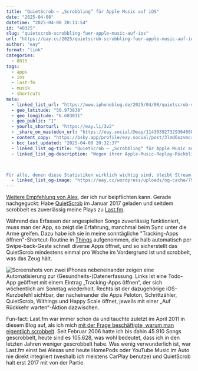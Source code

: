 ```yaml
---
title: "QuietScrob – „Scrobbling“ für Apple Music auf iOS"
date: "2025-04-08"
datetime: "2025-04-08 20:11:54"
id: "40325"
slug: "quietscrob-scrobbling-fuer-apple-music-auf-ios"
url: "https://eay.cc/2025/quietscrob-scrobbling-fuer-apple-music-auf-ios/"
author: "eay"
format: "link"
categories:
  - 0815
tags:
  - apps
  - ios
  - last-fm
  - musik
  - shortcuts
meta:
  - linked_list_url: "https://www.iphoneblog.de/2025/04/08/quietscrob-scrobbling-fur-apple-music-auf-ios/"
  - geo_latitude: "50.973838"
  - geo_longitude: "6.683011"
  - geo_public: "1"
  - yourls_shorturl: "https://eay.li/3v2"
  - _share_on_mastodon_url: "https://eay.social/@eay/114303927329364088"
  - content_copy: "https://bsky.app/profile/eay.social/post/3lmd6ozvmcr2c"
  - bcc_last_updated: "2025-04-08 20:32:37"
  - linked_list_og-title: "QuietScrob – „Scrobbling“ für Apple Music auf iOS"
  - linked_list_og-description: "Wegen ihrer Apple-Music-Replay-Rückblicke habe ich schon erwachsene Menschen weinen sehen – weil es Apple nicht so toll wie Spotify hinbekommt oder Kinderlieder die Jahrescharts dominieren.



Für alle, denen diese Statistiken wirklich wichtig sind, bleibt Stream-übergreifend Last.fm. Und …"
  - linked_list_og-image: "https://eay.cc/wordpress/uploads/og-cache/790a4c082b32fed2c3b589be44bacace.webp"
---
```


[Weitere Empfehlung von Alex](https://eay.cc/2025/unauffaellige-dienste-die-einfach-funktionieren-heute-feedbin/), der ich nur beipflichten kann. Gerade nachgeguckt: Habe [QuietScrob](https://apps.apple.com/de/app/quietscrob-last-fm-scrobbler/id741599377) im Januar 2017 geladen und seitdem scrobbelt es zuverlässig meine Plays zu [Last.fm](https://www.last.fm/user/Eay).

Während das Erfassen der angespielten Songs zuverlässig funktioniert, muss man der App, so zeigt die Erfahrung, manchmal beim Sync unter die Arme greifen. Dazu habe ich sie in meine sonntägliche "Tracking-Apps öffnen"-Shortcut-Routine in [Things](https://www.culturedcode.com/) aufgenommen, die halb automatisch per Swipe-back-Geste schnell diverse Apps öffnet, und so sicherstellt das QuietScrob mindestens einmal pro Woche im Vordergrund ist und scrobbelt, was das Zeug hält.

![Screenshots von zwei iPhones nebeneinander zeigen eine Automatisierung zur (Gesundheits-)Datenerfassung. Links ist eine Todo-App geöffnet mit einem Eintrag „Tracking-Apps öffnen“, der sich wöchentlich am Sonntag wiederholt. Rechts ist der dazugehörige iOS-Kurzbefehl sichtbar, der nacheinander die Apps Peloton, Schrittzähler, QuietScrob, Withings und Happy Scale öffnet, jeweils mit einer „Auf Rückkehr warten“-Aktion dazwischen.](https://eay.cc/uploads/2024/tracking-apps-routine.jpg)

Fun-fact: Last.fm war immer schon da und tauchte zuletzt im April 2011 in diesem Blog auf, als ich mich [mit der Frage beschäftigte, warum man eigentlich scrobbelt](https://eay.cc/2011/warum-scrobbeln-wir-eigentlich/). Seit Februar 2006 hatte ich bis dahin 45.910 Songs gescrobbelt, heute sind es 105.628, was wohl bedeutet, dass ich in den letzten Jahren weniger gescrobbelt habe. Was wenig verwunderlich ist, war Last.fm einst bei Alexas und heute HomePods oder YouTube Music im Auto nie direkt integriert (weshalb ich meistens CarPlay benutze) und QuietScrob halt erst 2017 mit von der Partie.
